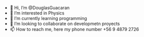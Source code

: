 - 👋 Hi, I’m @DouglasGuacaran
- 👀 I’m interested in Physics
- 🌱 I’m currently learning programming
- 💞️ I’m looking to collaborate on developmetn proyects
- 📫 How to reach me, here my phone number +56 9 4879 2726
<!---
DouglasGuacaran/DouglasGuacaran is a ✨ special ✨ repository because its `README.md` (this file) appears on your GitHub profile.
You can click the Preview link to take a look at your changes.
--->
